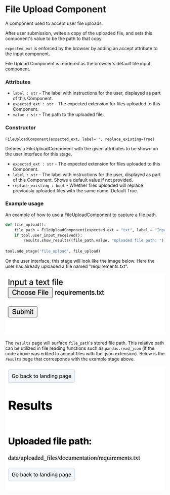 # File Upload Component

A component used to accept user file uploads.

After user submission, writes a copy of the uploaded file, and sets this component's value to be the path to that copy.

`expected_ext` is enforced by the browser by adding an accept attribute to the input component.

File Upload Component is rendered as the browser's default file input component.

### Attributes
- `label : str` - The label with instructions for the user, displayed as part of this Component.
- `expected_ext : str` - The expected extension for files uploaded to this Component.
- `value : str` - The path to the uploaded file.

### Constructor
`FileUploadComponent(expected_ext, label='', replace_existing=True)`

Defines a FileUploadComponent with the given attributes to be shown on the user interface for this stage.

- `expected_ext : str` - The expected extension for files uploaded to this Component.
- `label : str` - The label with instructions for the user, displayed as part of this Component. Shows a default value if not provided.
- `replace_existing : bool` - Whether files uploaded will replace previously uploaded files with the same name. Default True.

### Example usage
An example of how to use a FileUploadComponent to capture a file path.

```python
def file_upload():
    file_path = FileUploadComponent(expected_ext = "txt", label = "Input a text file")
    if tool.user_input_received():
        results.show_results((file_path.value, "Uploaded file path: "))

tool.add_stage('file_upload', file_upload)
```

On the user interface, this stage will look like the image below. Here the user has already uploaded a file named "requirements.txt". 

<img src="/docs/images/file_upload_1.png" alt="File upload component input">

The `results` page will surface `file_path`'s stored file path. This relative path can be utilized in file reading functions such as `pandas.read_json` (if the code above was edited to accept files with the .json extension). Below is the `results` page that corresponds with the example stage above. 

<img src="/docs/images/file_upload_2.png" alt="File upload component resutls">

